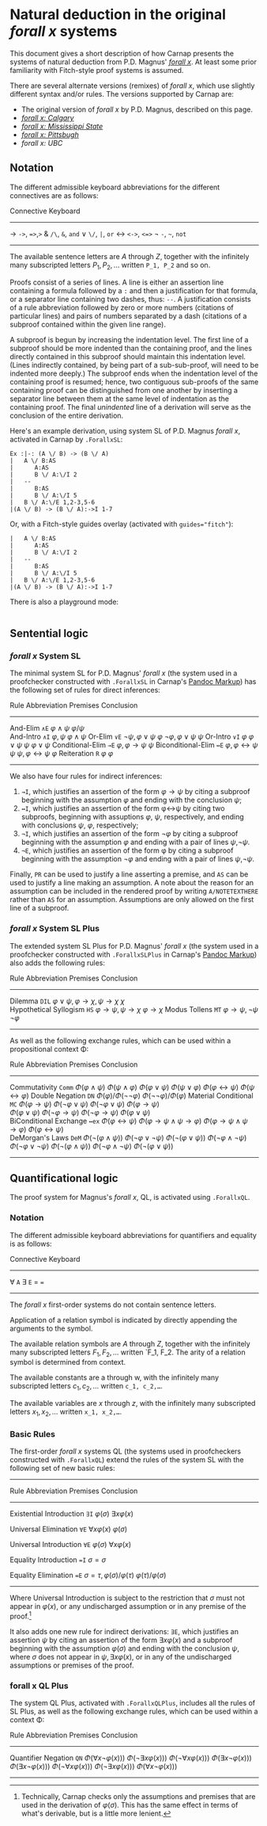 # Natural deduction in the original *forall x* systems

This document gives a short description of how Carnap presents the
systems of natural deduction from P.D. Magnus' [*forall
x*](https://www.fecundity.com/logic/). At least some prior familiarity
with Fitch-style proof systems is assumed.

There are several alternate versions (remixes) of *forall x*, which
use slightly different syntax and/or rules. The versions supported by
Carnap are:

- The original version of *forall x* by P.D. Magnus, described on this
  page.
- [*forall x: Calgary*](forallx-yyc.md)
- [*forall x: Mississippi State*](forallx-msu.md)
- [*forall x: Pittsbugh*](forallx-pitt.md)
- *forall x: UBC*

## Notation

The different admissible keyboard abbreviations for the different connectives
are as follows:

<div class="table">

Connective Keyboard 
---------- ----------
→          `->`, `=>`,`>`
&          `/\`, `&`, `and`
∨          `\/`, `|`, `or`
↔          `<->`, `<=>`
¬          `-`, `~`, `not`
---------- ----------

</div>

The available sentence letters are $A$ through $Z$, together with the
infinitely many subscripted letters $P_1, P_2,\ldots$ written `P_1,
P_2` and so on.

Proofs consist of a series of lines. A line is either an assertion
line containing a formula followed by a `:` and then a justification
for that formula, or a separator line containing two dashes, thus:
`--`. A justification consists of a rule abbreviation followed by zero
or more numbers (citations of particular lines) and pairs of numbers
separated by a dash (citations of a subproof contained within the
given line range).

A subproof is begun by increasing the indentation level. The first
line of a subproof should be more indented than the containing proof,
and the lines directly contained in this subproof should maintain this
indentation level. (Lines indirectly contained, by being part of a
sub-sub-proof, will need to be indented more deeply.) The subproof
ends when the indentation level of the containing proof is resumed;
hence, two contiguous sub-proofs of the same containing proof can be
distinguished from one another by inserting a separator line between
them at the same level of indentation as the containing proof. The
final *unindented* line of a derivation will serve as the conclusion
of the entire derivation.

Here's an example derivation, using system SL of P.D. Magnus *forall
x*, activated in Carnap by `.ForallxSL`:

```{.ProofChecker .ForallxSL options="render resize fonts" init="now"}
Ex :|-: (A \/ B) -> (B \/ A)
|   A \/ B:AS
|      A:AS
|      B \/ A:\/I 2
|   --
|      B:AS
|      B \/ A:\/I 5
|   B \/ A:\/E 1,2-3,5-6
|(A \/ B) -> (B \/ A):->I 1-7
```

Or, with a Fitch-style guides overlay (activated with `guides="fitch"`):

```{.Playground .ForallxSL options="render resize fonts" guides="fitch" init="now"}
|   A \/ B:AS
|      A:AS
|      B \/ A:\/I 2
|   --
|      B:AS
|      B \/ A:\/I 5
|   B \/ A:\/E 1,2-3,5-6
|(A \/ B) -> (B \/ A):->I 1-7
```

There is also a playground mode:

```{.Playground .ForallxSL options="render resize fonts"  init="now"}
```

## Sentential logic

### *forall x* System SL

The minimal system SL for P.D. Magnus' *forall x* (the system used in
a proofchecker constructed with `.ForallxSL` in Carnap's [Pandoc
Markup](pandoc.md)) has the following set of rules for direct
inferences:

<div class="table">

Rule                   Abbreviation Premises      Conclusion
---------------------- ------------ ------------- -----------
And-Elim               `∧E`         $φ∧ψ$         $φ/ψ$        
And-Intro              `∧I`         $φ,ψ$         $φ∧ψ$
Or-Elim                `∨E`         $¬ψ, φ∨ψ$     $φ$
                                    $¬φ, φ∨ψ$     $ψ$
Or-Intro               `∨I`         $φ$           $φ∨ψ$
                                    $ψ$           $φ∨ψ$
Conditional-Elim       `→E`         $φ,φ→ψ$       $ψ$
Biconditional-Elim     `↔E`         $φ, φ↔ψ$      $ψ$
                                    $ψ, φ↔ψ$      $φ$
Reiteration            `R`          $φ$           $φ$
---------------------- ------------ ------------- -----------

</div>

We also have four rules for indirect inferences:

1. `→I`, which justifies an assertion of the form $φ→ψ$ by citing a subproof
   beginning with the assumption $φ$ and ending with the conclusion $ψ$; 
2. `↔I`, which justifies an assertion of the form φ↔ψ by citing two
   subproofs, beginning with assuptions $φ$, $ψ$, respectively, and
   ending with conclusions  $ψ$, $φ$, respectively;
3. `¬I`, which justifies an assertion of the form $¬φ$ by citing a
   subproof beginning with the assumption $φ$ and ending with a pair
   of lines $ψ$,$¬ψ$.
3. `¬E`, which justifies an assertion of the form φ by citing a
   subproof beginning with the assumption $¬φ$ and ending with a pair
   of lines $ψ$,$¬ψ$.

Finally, `PR` can be used to justify a line asserting a premise, and
`AS` can be used to justify a line making an assumption. A note about
the reason for an assumption can be included in the rendered proof by
writing `A/NOTETEXTHERE` rather than `AS` for an assumption.
Assumptions are only allowed on the first line of a subproof.

### *forall x* System SL Plus

The extended system SL Plus for P.D. Magnus' *forall x* (the system used in a
proofchecker constructed with `.ForallxSLPlus` in Carnap's [Pandoc
Markup](pandoc.md)) also adds the
following rules:

<div class="table">

Rule                   Abbreviation Premises      Conclusion
---------------------- ------------ ------------- -----------
Dilemma                `DIL`        $φ∨ψ,φ→χ,ψ→χ$ $χ$        
Hypothetical Syllogism `HS`         $φ→ψ, ψ→χ$    $φ→χ$
Modus Tollens          `MT`         $φ→ψ,¬ψ$      $¬φ$
---------------------- ------------ ------------- -----------

As well as the following exchange rules, which can be used within a
propositional context Φ:

Rule                   Abbreviation Premises      Conclusion
---------------------- ------------ ------------- -----------
Commutativity          `Comm`       $Φ(φ∧ψ)$      $Φ(ψ∧φ)$
                                    $Φ(φ∨ψ)$      $Φ(ψ∨φ)$
                                    $Φ(φ↔ψ)$      $Φ(ψ↔φ)$
Double Negation        `DN`         $Φ(φ)/Φ(¬¬φ)$ $Φ(¬¬φ)/Φ(φ)$
Material Conditional   `MC`         $Φ(φ→ψ)$      $Φ(¬φ∨ψ)$
                                    $Φ(¬φ∨ψ)$     $Φ(φ→ψ)$      
                                    $Φ(φ∨ψ)$      $Φ(¬φ→ψ)$
                                    $Φ(¬φ→ψ)$     $Φ(φ∨ψ)$      
BiConditional Exchange `↔ex`        $Φ(φ↔ψ)$      $Φ(φ→ψ∧ψ→φ)$
                                    $Φ(φ→ψ∧ψ→φ)$  $Φ(φ↔ψ)$      
DeMorgan's Laws        `DeM`        $Φ(¬(φ∧ψ))$   $Φ(¬φ∨¬ψ)$
                                    $Φ(¬(φ∨ψ))$   $Φ(¬φ∧¬ψ)$
                                    $Φ(¬φ∨¬ψ)$    $Φ(¬(φ∧ψ))$
                                    $Φ(¬φ∧¬ψ)$    $Φ(¬(φ∨ψ))$   
---------------------- ------------ ------------- -----------

</div>

## Quantificational logic

The proof system for Magnus's *forall x*, QL, is activated using `.ForallxQL`.

### Notation

The different admissible keyboard abbreviations for quantifiers and
equality is as follows:

<div class="table">

Connective Keyboard 
---------- ----------
∀          `A`
∃          `E`
=          `=`
---------- ----------

</div>


The *forall x* first-order systems do not contain sentence letters.

Application of a relation symbol is indicated by directly appending the arguments to the symbol.

The available relation symbols are $A$ through $Z$, together with the
infinitely many subscripted letters $F_1, F_2, \ldots$ written `F_1,
F_2. The arity of a relation symbol is determined from context.

The available constants are a through w, with the infinitely many
subscripted letters $c_1, c_2, \ldots$ written `c_1, c_2,…`.

The available variables are $x$ through $z$, with the infinitely many
subscripted letters $x_1, x_2,\dots$ written `x_1, x_2,…`.

### Basic Rules

The first-order *forall x* systems QL (the systems used in
proofcheckers constructed with `.ForallxQL`) extend the rules of the
system SL with the following set of new basic rules:

<div class="table">

--------------------------------------------------------------------------
Rule                        Abbreviation Premises           Conclusion
--------------------------- ------------ ------------------ --------------
Existential Introduction    `∃I`         $φ(σ)$             $∃xφ(x)$

Universal  Elimination      `∀E`         $∀xφ(x)$           $φ(σ)$

Universal  Introduction     `∀E`         $φ(σ)$             $∀xφ(x)$

Equality Introduction       `=I`                            $σ=σ$

Equality Elimination        `=E`         $σ=τ,φ(σ)/φ(τ)$    $φ(τ)/φ(σ)$

--------------------------------------------------------------------------

</div>


Where Universal Introduction is subject to the restriction that $σ$ must not
appear in $φ(x)$, or any undischarged assumption or in any premise of the
proof.[^1]

[^1]: Technically, Carnap checks only the assumptions and premises that are
used in the derivation of $φ(σ)$. This has the same effect in terms of what's
derivable, but is a little more lenient.

It also adds one new rule for indirect derivations: `∃E`, which justifies an
assertion $ψ$ by citing an assertion of the form $∃xφ(x)$ and a subproof
beginning with the assumption $φ(σ)$ and ending with the conclusion $ψ$, where
$σ$ does not appear in $ψ, ∃xφ(x)$, or in any of the undischarged assumptions
or premises of the proof.

### forall x QL Plus

The system QL Plus, activated with `.ForallxQLPlus`, includes all the
rules of SL Plus, as well as the following exchange rules, which can
be used within a context Φ:

Rule                   Abbreviation Premises       Conclusion
---------------------- ------------ -------------- --------------
Quantifier Negation    `QN`         $Φ(∀x¬φ(x)))$  $Φ(¬∃xφ(x)))$
                                    $Φ(¬∀xφ(x)))$  $Φ(∃x¬φ(x)))$
                                    $Φ(∃x¬φ(x)))$  $Φ(¬∀xφ(x)))$
                                    $Φ(¬∃xφ(x)))$  $Φ(∀x¬φ(x)))$
---------------------- ------------ -------------- --------------
